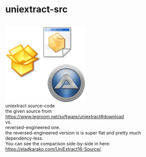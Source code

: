 <h1>uniextract-src</h1>
<br/>
<img alt="" src="icon.gif"/>
<br/>
uniextract source-code<br/>
the given source from <a href="https://www.legroom.net/software/uniextract#download">https://www.legroom.net/software/uniextract#download</a> <br/>
vs. <br/>
reversed-engineered one.
<br/>
the reversed-engineered version is is super flat and pretty much dependency-less.

<br/>
You can see the comparison side-by-side in here:<br/>
<a href="https://eladkarako.com/UniExtract16-Source/">https://eladkarako.com/UniExtract16-Source/</a>.
